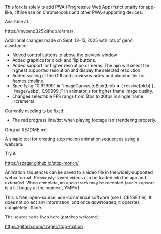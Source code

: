 This fork is solely to add PWA (Progressive Web App) functionality for app-like, offline use on Chromebooks and other PWA-supporting devices.

Available at:

https://myoung325.github.io/sma/

Additional changes made on Sept. 13-15, 2025 with lots of genAI assistance:

* Moved control buttons to above the preview window.
* Added graphics for clock and flip buttons.
* Added support for higher resolution cameras.  The app will select the highest supported resolution and display the selected resolution.
* Added scaling of the GUI and preview window and placeholder for frames timeline.
* Specifying "0.99999" in "imageCanvas.toBlob(blob => { resolve(blob) }, 'image/webp', 0.99999);" in animator.js for higher frame image quality.
* Changed selectable FPS range from 5fps to 30fps in single frame increments.

Currently needing to be fixed:

* The red progress line/dot when playing footage isn't rendering properly.

Original README.md

A simple tool for creating stop motion animation sequences using a webcam.

Try it:

https://szager.github.io/stop-motion/

Animation sequences can be saved to a video file in the widely-supported webm format.  Previously-saved videos can be loaded into the app and extended. When complete, an audio track may be recorded (audio support is a bit buggy at the moment, YMMV).

This is free, open-source, non-commercial software (see LICENSE file).  It does not collect any information, and once downloaded, it operates completely offline.

The source code lives here (patches welcome):

https://github.com/szager/stop-motion
